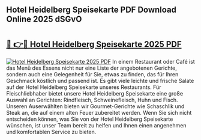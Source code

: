 ## Hotel Heidelberg Speisekarte PDF Download Online 2025 dSGvO

# <h2><a href="http://gc7vvot.nevu.top/?p=Hotel+Heidelberg+Speisekarte">🔗 👉🔴 Hotel Heidelberg Speisekarte 2025 PDF</a></h2>

[![Hotel Heidelberg Speisekarte 2025 PDF](https://i.imgur.com/dBaPXMq.png)](http://gc7vvot.nevu.top/?p=Hotel+Heidelberg+Speisekarte)
In einem Restaurant oder Café ist das Menü des Essens nicht nur eine Liste der angebotenen Gerichte, sondern auch eine Gelegenheit für Sie, etwas zu finden, das für Ihren Geschmack köstlich und passend ist. Es gibt viele leichte und frische Salate auf der Hotel Heidelberg Speisekarte unseres Restaurants. Für Fleischliebhaber bietet unsere Hotel Heidelberg Speisekarte eine große Auswahl an Gerichten: Rindfleisch, Schweinefleisch, Huhn und Fisch. Unseren Auserwählten bieten wir Gourmet-Gerichte wie Schaschlik und Steak an, die auf einem alten Feuer zubereitet werden. Wenn Sie sich nicht entscheiden können, was Sie von der Hotel Heidelberg Speisekarte wünschen, ist unser Team bereit zu helfen und Ihnen einen angenehmen und komfortablen Service zu bieten.
